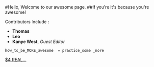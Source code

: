 #Hello, Welcome to our awesome page.
##If you're it's because you're awesome!

Contributors Include :

* **Thomas**
* **Leo**
* **Kanye West**, *Guest Editor*


```
how_to_be_MORE_awesome  = practice_some _more
```

[$4 REAL...](https://media.giphy.com/media/zMCfqXkwjmTO8/giphy.gif)


